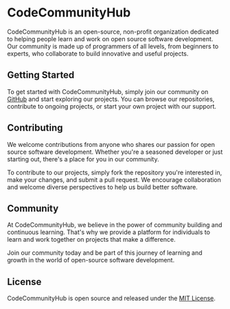 # CodeCommunityHub

CodeCommunityHub is an open-source, non-profit organization dedicated to helping people learn and work on open source software development. Our community is made up of programmers of all levels, from beginners to experts, who collaborate to build innovative and useful projects.

## Getting Started

To get started with CodeCommunityHub, simply join our community on [GitHub](https://github.com/CodeCommunityHub) and start exploring our projects. You can browse our repositories, contribute to ongoing projects, or start your own project with our support.

## Contributing

We welcome contributions from anyone who shares our passion for open source software development. Whether you're a seasoned developer or just starting out, there's a place for you in our community.

To contribute to our projects, simply fork the repository you're interested in, make your changes, and submit a pull request. We encourage collaboration and welcome diverse perspectives to help us build better software.

## Community

At CodeCommunityHub, we believe in the power of community building and continuous learning. That's why we provide a platform for individuals to learn and work together on projects that make a difference.

Join our community today and be part of this journey of learning and growth in the world of open-source software development.

## License

CodeCommunityHub is open source and released under the [MIT License](https://opensource.org/licenses/MIT).

